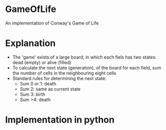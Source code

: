 # GameOfLife
An implementation of Conway's Game of Life

# Explanation
- The 'game' exists of a large board, in which each fiels has two states: dead (empty) or alive (filled)
- To calculate the next state (generation), of the board for each field, sum the number of cells in the neighbouring eight cells
- Standard rules for determining the next state:
    - Sum 0 or 1: death
    - Sum 2: same as current state
    - Sum 3: birth
    - Sum >4: death

# Implementation in python